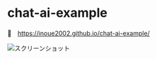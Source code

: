 # chat-ai-example

🔗　https://inoue2002.github.io/chat-ai-example/

![スクリーンショット](https://github.com/inoue2002/chat-ai-example/assets/54356188/94a6017e-a09e-4608-bfbd-f2698c494180)
